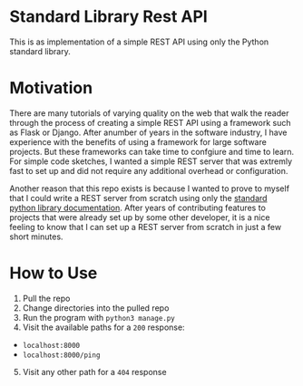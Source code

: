 # Standard Library Rest API

This is as implementation of a simple REST API using only the Python standard library. 

# Motivation

There are many tutorials of varying quality on the web that walk the reader through the process of creating a simple REST API using a framework such as Flask or Django. After  anumber of years in the software industry, I have experience with the benefits of using a framework for large software projects. But these frameworks can take time to confgiure and time to learn. For simple code sketches, I wanted a simple REST server that was extremly fast to set up and did not require any additional overhead or configuration.

Another reason that this repo exists is because I wanted to prove to myself that I could write a REST server from scratch using only the [standard python library documentation](https://docs.python.org/3/library/). After years of contributing features to projects that were already set up by some other developer, it is a nice feeling to know that I can set up a REST server from scratch in just a few short minutes.

# How to Use

1. Pull the repo
2. Change directories into the pulled repo
3. Run the program with `python3 manage.py`
4. Visit the available paths for a `200` response:
  * `localhost:8000`
  * `localhost:8000/ping`
5. Visit any other path for a `404` response

